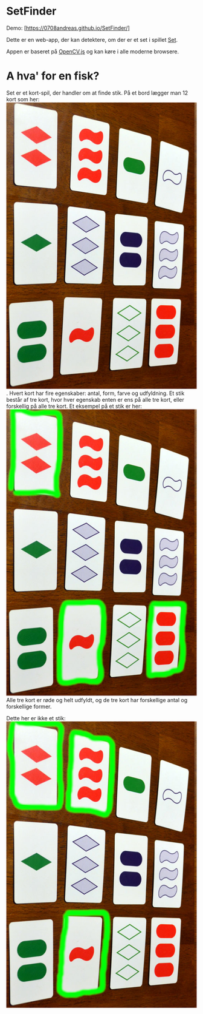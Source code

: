 # SetFinder

Demo: [https://0708andreas.github.io/SetFinder/]

Dette er en web-app, der kan detektere, om der er et set i spillet [Set](https://www.setgame.com/sites/default/files/instructions/SET%20INSTRUCTIONS%20-%20DANISH.pdf).

Appen er baseret på [OpenCV.js](https://docs.opencv.org/4.x/d5/d10/tutorial_js_root.html)
og kan køre i alle moderne browsere.

# A hva' for en fisk?
Set er et kort-spil, der handler om at finde stik. På et bord lægger man 12 kort som her: ![12 kort fra spillet Set](./test12.jpg). Hvert kort har fire egenskaber: antal, form, farve og udfyldning. Et stik består af tre kort, hvor hver egenskab enten er ens på alle tre kort, eller forskellig på alle tre kort. Et eksempel på et stik er her:
![12 kort fra spillet set hvor et stik er fremhævet](./test12_stik.jpg)
Alle tre kort er røde og helt udfyldt, og de tre kort har forskellige antal og forskellige former.

Dette her er ikke et stik:
![12 kort fra spillet set hvor tre kort, der ikke danner et stik er fremhævet](./test12_ikke_stik.jpg)
